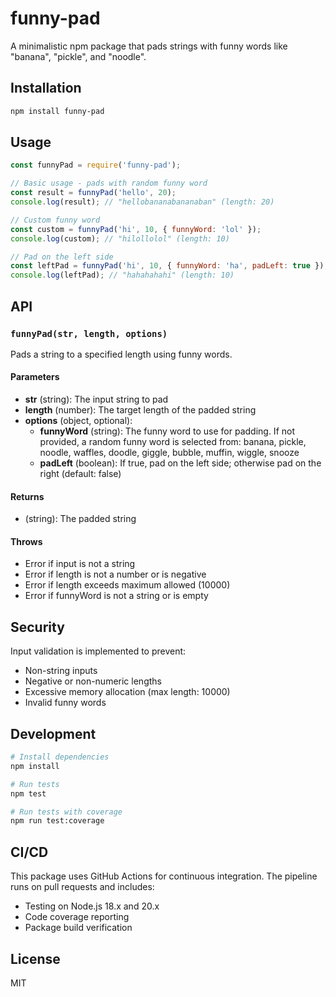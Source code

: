 # funny-pad

A minimalistic npm package that pads strings with funny words like "banana", "pickle", and "noodle".

## Installation

```bash
npm install funny-pad
```

## Usage

```javascript
const funnyPad = require('funny-pad');

// Basic usage - pads with random funny word
const result = funnyPad('hello', 20);
console.log(result); // "hellobananabananaban" (length: 20)

// Custom funny word
const custom = funnyPad('hi', 10, { funnyWord: 'lol' });
console.log(custom); // "hilollolol" (length: 10)

// Pad on the left side
const leftPad = funnyPad('hi', 10, { funnyWord: 'ha', padLeft: true });
console.log(leftPad); // "hahahahahi" (length: 10)
```

## API

### `funnyPad(str, length, options)`

Pads a string to a specified length using funny words.

#### Parameters

- **str** (string): The input string to pad
- **length** (number): The target length of the padded string
- **options** (object, optional):
  - **funnyWord** (string): The funny word to use for padding. If not provided, a random funny word is selected from: banana, pickle, noodle, waffles, doodle, giggle, bubble, muffin, wiggle, snooze
  - **padLeft** (boolean): If true, pad on the left side; otherwise pad on the right (default: false)

#### Returns

- (string): The padded string

#### Throws

- Error if input is not a string
- Error if length is not a number or is negative
- Error if length exceeds maximum allowed (10000)
- Error if funnyWord is not a string or is empty

## Security

Input validation is implemented to prevent:
- Non-string inputs
- Negative or non-numeric lengths
- Excessive memory allocation (max length: 10000)
- Invalid funny words

## Development

```bash
# Install dependencies
npm install

# Run tests
npm test

# Run tests with coverage
npm run test:coverage
```

## CI/CD

This package uses GitHub Actions for continuous integration. The pipeline runs on pull requests and includes:
- Testing on Node.js 18.x and 20.x
- Code coverage reporting
- Package build verification

## License

MIT
